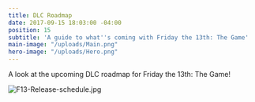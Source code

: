 ```yaml
---
title: DLC Roadmap
date: 2017-09-15 18:03:00 -04:00
position: 15
subtitle: 'A guide to what''s coming with Friday the 13th: The Game'
main-image: "/uploads/Main.png"
hero-image: "/uploads/Hero.png"
---
```


A look at the upcoming DLC roadmap for Friday the 13th: The Game!

![F13-Release-schedule.jpg](/uploads/F13-Release-schedule.jpg)